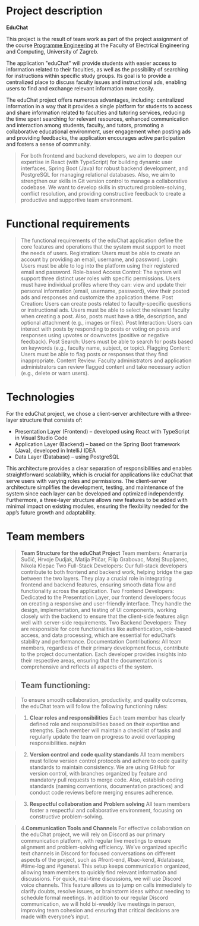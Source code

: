 # Project description

**EduChat**

This project is the result of team work as part of the project assignment of the course [Programme Engineering](https://www.fer.unizg.hr/predmet/proinz) at the Faculty of Electrical Engineering and Computing, University of Zagreb.

The application "eduChat" will provide students with easier access to information related to their faculties, as well as the possibility of searching for instructions within specific study groups. Its goal is to provide a centralized place to discuss faculty issues and instructional ads, enabling users to find and exchange relevant information more easily.

The eduChat project offers numerous advantages, including: centralized information in a way that it provides a single platform for students to access and share information related to faculties and tutoring services, reducing the time spent searching for relevant resources, enhanced communication and interaction among students, faculty, and tutors, promoting a collaborative educational environment, user engagement when posting ads and providing feedbacks, the application encourages active participation and fosters a sense of community.

> For both frontend and backend developers, we aim to deepen our expertise in React (with TypeScript) for building dynamic user interfaces, Spring Boot (Java) for robust backend development, and PostgreSQL for managing relational databases. Also, we aim to strengthen our skills in Git version control to manage a collaborative codebase. We want to develop skills in structured problem-solving, conflict resolution, and providing constructive feedback to create a productive and supportive team environment.

# Functional requirements

> The functional requirements of the eduChat application define the core features and operations that the system must support to meet the needs of users.
> Registration: Users must be able to create an account by providing an email, username, and password.
> Login: Users must be able to log into the platform using their registered email and password.
> Role-based Access Control: The system will support three distinct user roles with specific permissions.
> Users must have individual profiles where they can: view and update their personal information (email, username, password), view their posted ads and responses and customize the application theme.
> Post Creation: Users can create posts related to faculty-specific questions or instructional ads. Users must be able to select the relevant faculty when creating a post. Also, posts must have a title, description, and optional attachment (e.g., images or files).
> Post Interaction: Users can interact with posts by responding to posts or voting on posts and responses using upvotes or downvotes (positive or negative feedback).
> Post Search: Users must be able to search for posts based on keywords (e.g., faculty name, subject, or topic).
> Flagging Content: Users must be able to flag posts or responses that they find inappropriate.
> Content Review: Faculty administrators and application administrators can review flagged content and take necessary action (e.g., delete or warn users).

# Technologies

For the eduChat project, we chose a client-server architecture with a three-layer structure that consists of:

- Presentation Layer (Frontend) – developed using React with TypeScript in Visual Studio Code
- Application Layer (Backend) – based on the Spring Boot framework (Java), developed in IntelliJ IDEA
- Data Layer (Database) – using PostgreSQL

This architecture provides a clear separation of responsibilities and enables straightforward scalability,
which is crucial for applications like eduChat that serve users with varying roles and permissions.
The client-server architecture simplifies the development, testing, and maintenance of the system since each
layer can be developed and optimized independently. Furthermore, a three-layer structure allows new features
to be added with minimal impact on existing modules, ensuring the flexibility needed for the app’s future
growth and adaptability.

# Team members

> **Team Structure for the eduChat Project**
> Team members: Anamarija Sučić, Hrvoje Dudjak, Matija Ptičar, Filip Grabovac, Matej Stupljanec, Nikola Klepac
> Two Full-Stack Developers:
> Our full-stack developers contribute to both frontend and backend work, helping bridge the gap between the two layers. They play a crucial role in integrating frontend and backend features, ensuring smooth data flow and functionality across the application.
> Two Frontend Developers:
> Dedicated to the Presentation Layer, our frontend developers focus on creating a responsive and user-friendly interface. They handle the design, implementation, and testing of UI components, working closely with the backend to ensure that the client-side features align well with server-side requirements.
> Two Backend Developers:
> They are responsible for core functionalities like authentication, role-based access, and data processing, which are essential for eduChat’s stability and performance.
> Documentation Contributions:
> All team members, regardless of their primary development focus, contribute to the project documentation. Each developer provides insights into their respective areas, ensuring that the documentation is comprehensive and reflects all aspects of the system.

> ## Team functioning:

> To ensure smooth collaboration, productivity, and quality outcomes, the eduChat team will follow the following functioning rules:

> 1. **Clear roles and responsibilities**
>    Each team member has clearly defined role and responsibilities based on their expertise and strengths.
>    Each member will maintain a checklist of tasks and regularly update the team on progress to avoid overlapping responsibilities.
>    nejnkn

> 2. **Version control and code quality standards**
>    All team members must follow version control protocols and adhere to code quality standards to maintain consistency.
>    We are using GitHub for version control, with branches organized by feature and mandatory pull requests to merge code. Also, establish coding standards (naming conventions, documentation practices) and conduct code reviews before merging ensures adherence.

> 3. **Respectful collaboration and Problem solving**
>    All team members foster a respectful and collaborative environment, focusing on constructive problem-solving.

> 4.**Communication Tools and Channels**
> For effective collaboration on the eduChat project, we will rely on Discord as our primary communication platform, with regular live meetings to ensure alignment and problem-solving efficiency.
> We’ve organized specific text channels in Discord for focused conversations on different aspects of the project, such as #front-end, #bac-kend, #database, #time-log and #general. This setup keeps communication organized, allowing team members to quickly find relevant information and discussions.
> For quick, real-time discussions, we will use Discord voice channels. This feature allows us to jump on calls immediately to clarify doubts, resolve issues, or brainstorm ideas without needing to schedule formal meetings.
> In addition to our regular Discord communication, we will hold bi-weekly live meetings in person, improving team cohesion and ensuring that critical decisions are made with everyone’s input.
